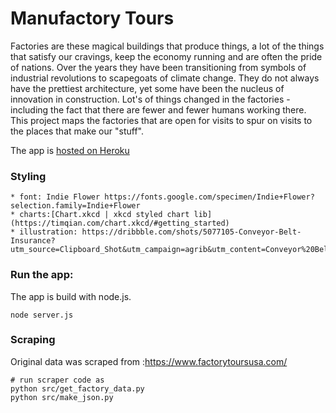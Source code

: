 


# Manufactory Tours

Factories are these magical buildings that produce things, a lot of the things that satisfy our cravings, keep the economy running and are often the pride of nations. Over the years they have been transitioning from symbols of industrial revolutions to scapegoats of climate change.  They do not always have the prettiest architecture, yet some have been the nucleus of innovation in construction. Lot&apos;s of things changed in the factories - including the fact that there are fewer and fewer humans working there. This project maps the factories that are open for visits to spur on visits to the places that make our "stuff". 

The app is [hosted on Heroku](https://manufactory-app.herokuapp.com/)


### Styling
    * font: Indie Flower https://fonts.google.com/specimen/Indie+Flower?selection.family=Indie+Flower
    * charts:[Chart.xkcd | xkcd styled chart lib](https://timqian.com/chart.xkcd/#getting_started)
    * illustration: https://dribbble.com/shots/5077105-Conveyor-Belt-Insurance?utm_source=Clipboard_Shot&utm_campaign=agrib&utm_content=Conveyor%20Belt%20Insurance&utm_medium=Social_Share

### Run the app:

The app is build with node.js.
```
node server.js
```

### Scraping

Original data was scraped from :https://www.factorytoursusa.com/ 
```
# run scraper code as
python src/get_factory_data.py
python src/make_json.py
```

